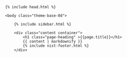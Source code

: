 <!DOCTYPE html>
<html lang="en-us">

    {% include head.html %}

    <body class="theme-base-0d">

        {% include sidebar.html %}

        <div class="content container">
            <h1 class="page-heading" >{{page.title}}</h1>
            {{ content | markdownify }}
            {% include nist-footer.html %}
        </div>

  </body>
</html>

